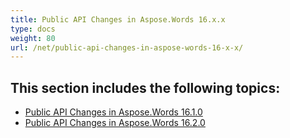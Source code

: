 ```yaml
---
title: Public API Changes in Aspose.Words 16.x.x
type: docs
weight: 80
url: /net/public-api-changes-in-aspose-words-16-x-x/
---
```


## This section includes the following topics: 

- [Public API Changes in Aspose.Words 16.1.0](/words/net/public-api-changes-in-aspose-words-16-1-0/)
- [Public API Changes in Aspose.Words 16.2.0](/words/net/public-api-changes-in-aspose-words-16-2-0/)
